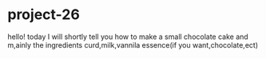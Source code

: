 # project-26
hello!
today I will shortly tell you how to make a small chocolate cake and m,ainly the ingredients
curd,milk,vannila essence(if you want,chocolate,ect)
